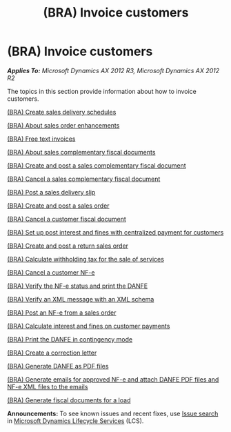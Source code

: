 ﻿---
title: (BRA) Invoice customers
TOCTitle: (BRA) Invoice customers
ms:assetid: 18c52d16-bc17-48d8-b83d-6d0800e9e7bc
ms:mtpsurl: https://technet.microsoft.com/en-us/library/JJ710426(v=AX.60)
ms:contentKeyID: 49384317
ms.date: 04/18/2014
mtps_version: v=AX.60
---

# (BRA) Invoice customers 


_**Applies To:** Microsoft Dynamics AX 2012 R3, Microsoft Dynamics AX 2012 R2_

The topics in this section provide information about how to invoice customers.

[(BRA) Create sales delivery schedules](bra-create-sales-delivery-schedules.md)

[(BRA) About sales order enhancements](bra-about-sales-order-enhancements.md)

[(BRA) Free text invoices](bra-free-text-invoices.md)

[(BRA) About sales complementary fiscal documents](bra-about-sales-complementary-fiscal-documents.md)

[(BRA) Create and post a sales complementary fiscal document](bra-create-and-post-a-sales-complementary-fiscal-document.md)

[(BRA) Cancel a sales complementary fiscal document](bra-cancel-a-sales-complementary-fiscal-document.md)

[(BRA) Post a sales delivery slip](bra-post-a-sales-delivery-slip.md)

[(BRA) Create and post a sales order](bra-create-and-post-a-sales-order.md)

[(BRA) Cancel a customer fiscal document](bra-cancel-a-customer-fiscal-document.md)

[(BRA) Set up post interest and fines with centralized payment for customers](bra-set-up-post-interest-and-fines-with-centralized-payment-for-customers.md)

[(BRA) Create and post a return sales order](bra-create-and-post-a-return-sales-order.md)

[(BRA) Calculate withholding tax for the sale of services](bra-calculate-withholding-tax-for-the-sale-of-services.md)

[(BRA) Cancel a customer NF-e](bra-cancel-a-customer-nf-e.md)

[(BRA) Verify the NF-e status and print the DANFE](bra-verify-the-nf-e-status-and-print-the-danfe.md)

[(BRA) Verify an XML message with an XML schema](bra-verify-an-xml-message-with-an-xml-schema.md)

[(BRA) Post an NF-e from a sales order](bra-post-an-nf-e-from-a-sales-order.md)

[(BRA) Calculate interest and fines on customer payments](bra-calculate-interest-and-fines-on-customer-payments.md)

[(BRA) Print the DANFE in contingency mode](bra-print-the-danfe-in-contingency-mode.md)

[(BRA) Create a correction letter](bra-create-a-correction-letter.md)

[(BRA) Generate DANFE as PDF files](bra-generate-danfe-as-pdf-files.md)

[(BRA) Generate emails for approved NF-e and attach DANFE PDF files and NF-e XML files to the emails](bra-generate-emails-for-approved-nf-e-and-attach-danfe-pdf-files-and-nf-e-xml-files-to-the-emails.md)

[(BRA) Generate fiscal documents for a load](bra-generate-fiscal-documents-for-a-load.md)

  
**Announcements:** To see known issues and recent fixes, use [Issue search](http://go.microsoft.com/fwlink/?linkid=389258) in [Microsoft Dynamics Lifecycle Services](http://go.microsoft.com/fwlink/?linkid=306505) (LCS).

